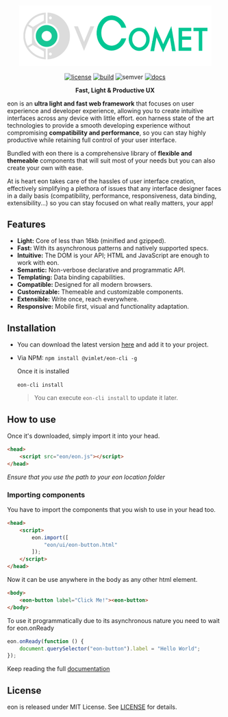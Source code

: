 
<p align="center">
<a href="https://vimlet.com/eon">
<img width="450" src="logo.png"></img>
</a>
</p>

[//]: # (badges)

<p align='center'>
<a href='https://github.com/vimlet/eon/blob/master/LICENSE'><img src='https://vimlet.com/vimlet/eon/master/eon-framework/docs/readme/1530868538617/license.svg?raw=true' title='License' alt='license'></a>
<a href='https://vimlet.com/downloads'><img src='https://vimlet.com/vimlet/eon/master/eon-framework/docs/readme/1530868538617/build.svg?raw=true' title='Build' alt='build'></a>
<img src='https://vimlet.com/vimlet/eon/master/eon-framework/docs/readme/1530868538617/semver.svg?raw=true' title='Semver' alt='semver'>
<a href='https://vimlet.com/vimlet/eon/master/eon-framework/docs/release/index.html'><img src='https://vimlet.com/vimlet/eon/master/eon-framework/docs/readme/1530868538617/docs.svg?raw=true' title='Docs' alt='docs'></a>
</p>

[//]: # (badges)


<p align="center">
<strong>Fast, Light & Productive UX</strong>
</p>

eon is an **ultra light and fast web framework** that focuses on user experience and developer experience, allowing you to create intuitive interfaces across any device with little effort. eon harness state of the art technologies to provide a smooth developing experience without compromising **compatibility and performance**, so you can stay highly productive while retaining full control of your user interface. 

Bundled with eon there is a comprehensive library of **flexible and themeable** components that will suit most of your needs but you can also create your own with ease. 

At is heart eon takes care of the hassles of user interface creation, effectively simplifying a plethora of issues that any interface designer faces in a daily basis (compatibility, performance, responsiveness, data binding, extensibility...) so you can stay focused on what really matters, your app!

## Features

* **Light:** Core of less than 16kb (minified and gzipped).
* **Fast:** With its asynchronous patterns and natively supported specs.
* **Intuitive:** The DOM is your API; HTML and JavaScript are enough to work with eon.
* **Semantic:** Non-verbose declarative and programmatic API.
* **Templating:** Data binding capabilities.
* **Compatible:** Designed for all modern browsers.
* **Customizable:** Themeable and customizable components.
* **Extensible:** Write once, reach everywhere.
* **Responsive:** Mobile first, visual and functionality adaptation.


## Installation

* You can download the latest version [here](https://vimlet.com/downloads) and add it to your project.

* Via NPM:
```npm install @vimlet/eon-cli -g```

    Once it is installed

    ```eon-cli install```

    > You can execute ```eon-cli install``` to update it later.


## How to use

Once it's downloaded, simply import it into your head.
```html
<head>
    <script src="eon/eon.js"></script>
</head>
```
*Ensure that you use the path to your eon location folder*

### Importing components

You have to import the components that you wish to use in your head too.
```html
<head>
    <script>
        eon.import([
            "eon/ui/eon-button.html"
        ]);
    </script>
</head>
```

Now it can be use anywhere in the body as any other html element.

```html
<body>
    <eon-button label="Click Me!"><eon-button>
</body>
```

To use it programmatically due to its asynchronous nature you need to wait for eon.onReady

```javascript
eon.onReady(function () {
    document.querySelector("eon-button").label = "Hello World";
});
```

Keep reading the full [documentation](https://vimlet.com/vimlet/eon/master/eon-framework/docs/release/index.html)

## License

eon is released under MIT License. See [LICENSE](https://github.com/vimlet/eon/blob/master/LICENSE) for details.

